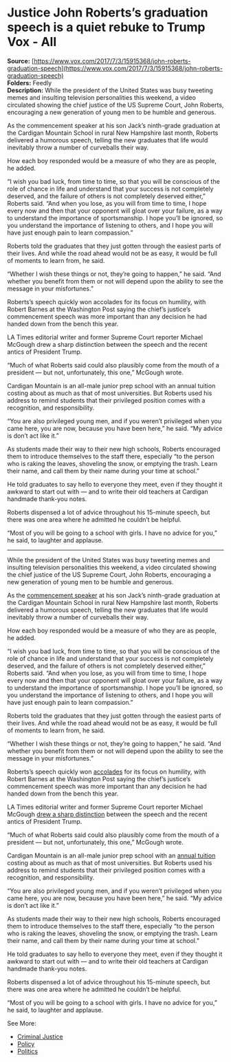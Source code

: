 # Justice John Roberts’s graduation speech is a quiet rebuke to Trump Vox - All

**Source:** [https://www.vox.com/2017/7/3/15915368/john-roberts-graduation-speech](https://www.vox.com/2017/7/3/15915368/john-roberts-graduation-speech)  
**Folders:** Feedly  
**Description:** While the president of the United States was busy tweeting memes and insulting television personalities this weekend, a video circulated showing the chief justice of the US Supreme Court, John Roberts, encouraging a new generation of young men to be humble and generous.

As the commencement speaker at his son Jack’s ninth-grade graduation at the Cardigan Mountain School in rural New Hampshire last month, Roberts delivered a humorous speech, telling the new graduates that life would inevitably throw a number of curveballs their way.

How each boy responded would be a measure of who they are as people, he added.

“I wish you bad luck, from time to time, so that you will be conscious of the role of chance in life and understand that your success is not completely deserved, and the failure of others is not completely deserved either,” Roberts said. “And when you lose, as you will from time to time, I hope every now and then that your opponent will gloat over your failure, as a way to understand the importance of sportsmanship. I hope you’ll be ignored, so you understand the importance of listening to others, and I hope you will have just enough pain to learn compassion.”

Roberts told the graduates that they just gotten through the easiest parts of their lives. And while the road ahead would not be as easy, it would be full of moments to learn from, he said.

“Whether I wish these things or not, they’re going to happen,” he said. “And whether you benefit from them or not will depend upon the ability to see the message in your misfortunes.”

Roberts’s speech quickly won accolades for its focus on humility, with Robert Barnes at the Washington Post saying the chief’s justice’s commencement speech was more important than any decision he had handed down from the bench this year.

LA Times editorial writer and former Supreme Court reporter Michael McGough drew a sharp distinction between the speech and the recent antics of President Trump.

“Much of what Roberts said could also plausibly come from the mouth of a president — but not, unfortunately, this one,” McGough wrote.

Cardigan Mountain is an all-male junior prep school with an annual tuition costing about as much as that of most universities. But Roberts used his address to remind students that their privileged position comes with a recognition, and responsibility.

“You are also privileged young men, and if you weren’t privileged when you came here, you are now, because you have been here,” he said. “My advice is don’t act like it.”

As students made their way to their new high schools, Roberts encouraged them to introduce themselves to the staff there, especially “to the person who is raking the leaves, shoveling the snow, or emptying the trash. Learn their name, and call them by their name during your time at school.”

He told graduates to say hello to everyone they meet, even if they thought it awkward to start out with — and to write their old teachers at Cardigan handmade thank-you notes.

Roberts dispensed a lot of advice throughout his 15-minute speech, but there was one area where he admitted he couldn’t be helpful.

“Most of you will be going to a school with girls. I have no advice for you,” he said, to laughter and applause.


---

<div><div><p>While the president of the United States was busy tweeting memes and insulting television personalities this weekend, a video circulated showing the chief justice of the US Supreme Court, John Roberts, encouraging a new generation of young men to be humble and generous.</p></div><div><p>As the <a href="https://www.youtube.com/watch?v=Gzu9S5FL-Ug">commencement speaker</a> at his son Jack’s ninth-grade graduation at the Cardigan Mountain School in rural New Hampshire last month, Roberts delivered a humorous speech, telling the new graduates that life would inevitably throw a number of curveballs their way.</p></div><div><p>How each boy responded would be a measure of who they are as people, he added.</p></div><div><p>“I wish you bad luck, from time to time, so that you will be conscious of the role of chance in life and understand that your success is not completely deserved, and the failure of others is not completely deserved either,” Roberts said. “And when you lose, as you will from time to time, I hope every now and then that your opponent will gloat over your failure, as a way to understand the importance of sportsmanship. I hope you’ll be ignored, so you understand the importance of listening to others, and I hope you will have just enough pain to learn compassion.”</p></div><div><p>Roberts told the graduates that they just gotten through the easiest parts of their lives. And while the road ahead would not be as easy, it would be full of moments to learn from, he said.</p></div><div><p>“Whether I wish these things or not, they’re going to happen,” he said. “And whether you benefit from them or not will depend upon the ability to see the message in your misfortunes.”</p></div><div><p>Roberts’s speech quickly won <a href="https://www.washingtonpost.com/politics/courts_law/the-best-thing-chief-justice-roberts-wrote-this-term-wasnt-a-supreme-court-opinion/2017/07/02/b80a5afa-5e6e-11e7-9fc6-c7ef4bc58d13_story.html?utm_term=.2ee104a9c215">accolades</a> for its focus on humility, with Robert Barnes at the Washington Post saying the chief’s justice’s commencement speech was more important than any decision he had handed down from the bench this year.</p></div><div><p>LA Times editorial writer and former Supreme Court reporter Michael McGough <a href="http://www.latimes.com/opinion/opinion-la/la-ol-roberts-trump-20170703-story.html">drew a sharp distinction</a> between the speech and the recent antics of President Trump.</p></div><div><p>“Much of what Roberts said could also plausibly come from the mouth of a president — but not, unfortunately, this one,” McGough wrote.</p></div><div><p>Cardigan Mountain is an all-male junior prep school with an <a href="https://www.cardigan.org/summersession/CostsandFinancialAid">annual tuition</a> costing about as much as that of most universities. But Roberts used his address to remind students that their privileged position comes with a recognition, and responsibility.</p></div><div><p>“You are also privileged young men, and if you weren’t privileged when you came here, you are now, because you have been here,” he said. “My advice is don’t act like it.”</p></div><div><p>As students made their way to their new high schools, Roberts encouraged them to introduce themselves to the staff there, especially “to the person who is raking the leaves, shoveling the snow, or emptying the trash. Learn their name, and call them by their name during your time at school.”</p></div><div><p>He told graduates to say hello to everyone they meet, even if they thought it awkward to start out with — and to write their old teachers at Cardigan handmade thank-you notes.</p></div><div><p>Roberts dispensed a lot of advice throughout his 15-minute speech, but there was one area where he admitted he couldn’t be helpful.</p></div><div><p>“Most of you will be going to a school with girls. I have no advice for you,” he said, to laughter and applause.</p></div><div><span>See More:<span> </span></span><ul><li><a href="https://www.vox.com/criminal-justice">Criminal Justice</a></li><li><a href="https://www.vox.com/policy">Policy</a></li><li><a href="https://www.vox.com/politics">Politics</a></li></ul></div></div>